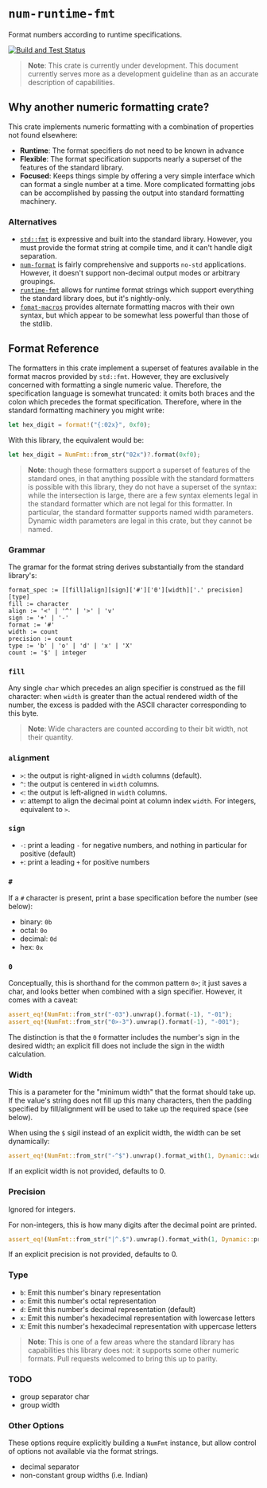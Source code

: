 # `num-runtime-fmt`

Format numbers according to runtime specifications.

[![Build and Test Status](https://github.com/coriolinus/num-runtime-fmt/workflows/Build%20and%20Test/badge.svg?branch=main)](https://github.com/coriolinus/num-runtime-fmt/actions?query=branch%3Amain+workflow%3A%22Build+and+Test%22)

> **Note**: This crate is currently under development. This document currently
> serves more as a development guideline than as an accurate description of
> capabilities.

## Why another numeric formatting crate?

This crate implements numeric formatting with a combination of properties not
found elsewhere:

- **Runtime**: The format specifiers do not need to be known in advance
- **Flexible**: The format specification supports nearly a superset of the
  features of the standard library.
- **Focused**: Keeps things simple by offering a very simple interface which can
  format a single number at a time. More complicated formatting jobs can be
  accomplished by passing the output into standard formatting machinery.

### Alternatives

- [`std::fmt`](https://doc.rust-lang.org/std/fmt/) is expressive and built into
  the standard library. However, you must provide the format string at compile
  time, and it can't handle digit separation.
- [`num-format`](https://crates.io/crates/num-format) is fairly comprehensive
  and supports `no-std` applications. However, it doesn't support non-decimal
  output modes or arbitrary groupings.
- [`runtime-fmt`](https://crates.io/crates/runtime-fmt) allows for runtime
  format strings which support everything the standard library does, but it's
  nightly-only.
- [`fomat-macros`](https://crates.io/crates/fomat-macros) provides alternate
  formatting macros with their own syntax, but which appear to be somewhat less
  powerful than those of the stdlib.

## Format Reference

The formatters in this crate implement a superset of features available in the
format macros provided by `std::fmt`. However, they are exclusively concerned
with formatting a single numeric value. Therefore, the specification language is
somewhat truncated: it omits both braces and the colon which precedes the format
specification. Therefore, where in the standard formatting machinery you might
write:

```rust
let hex_digit = format!("{:02x}", 0xf0);
```

With this library, the equivalent would be:

```rust
let hex_digit = NumFmt::from_str("02x")?.format(0xf0);
```

> **Note**: though these formatters support a superset of features of the
> standard ones, in that anything possible with the standard formatters is
> possible with this library, they do not have a superset of the syntax: while
> the intersection is large, there are a few syntax elements legal in the
> standard formatter which are not legal for this formatter. In particular, the
> standard formatter supports named width parameters. Dynamic width parameters
> are legal in this crate, but they cannot be named.

### Grammar

The gramar for the format string derives substantially from the standard library's:

```text
format_spec := [[fill]align][sign]['#']['0'][width]['.' precision][type]
fill := character
align := '<' | '^' | '>' | 'v'
sign := '+' | '-'
format := '#'
width := count
precision := count
type := 'b' | 'o' | 'd' | 'x' | 'X'
count := '$' | integer
```

### `fill`

Any single `char` which precedes an align specifier is construed as the fill
character: when `width` is greater than the actual rendered width of the number,
the excess is padded with the ASCII character corresponding to this byte.

> **Note**: Wide characters are counted according to their bit width, not their
> quantity.

### `align`ment

- `>`: the output is right-aligned in `width` columns (default).
- `^`: the output is centered in `width` columns.
- `<`: the output is left-aligned in `width` columns.
- `v`: attempt to align the decimal point at column index `width`. For integers,
  equivalent to `>`.

### `sign`

- `-`: print a leading `-` for negative numbers, and nothing in particular for
  positive (default)
- `+`: print a leading `+` for positive numbers

### `#`

If a `#` character is present, print a base specification before the number (see
below):

- binary: `0b`
- octal: `0o`
- decimal: `0d`
- hex: `0x`

### `0`

Conceptually, this is shorthand for the common pattern `0>`; it just saves a
char, and looks better when combined with a sign specifier. However, it comes
with a caveat:

```rust
assert_eq!(NumFmt::from_str("-03").unwrap().format(-1), "-01");
assert_eq!(NumFmt::from_str("0>-3").unwrap().format(-1), "-001");
```

The distinction is that the `0` formatter includes the number's sign in the
desired width; an explicit fill does not include the sign in the width
calculation.

### Width

This is a parameter for the "minimum width" that the format should take up. If
the value's string does not fill up this many characters, then the padding
specified by fill/alignment will be used to take up the required space (see
below).

When using the `$` sigil instead of an explicit width, the width can be set
dynamically:

```rust
assert_eq!(NumFmt::from_str("-^$").unwrap().format_with(1, Dynamic::width(5)), "--1--");
```

If an explicit width is not provided, defaults to 0.

### Precision

Ignored for integers.

For non-integers, this is how many digits after the decimal point are printed.

```rust
assert_eq!(NumFmt::from_str("|^.$").unwrap().format_with(1, Dynamic::precision(5)), "|0.3|");
```

If an explicit precision is not provided, defaults to 0.

### Type

- `b`: Emit this number's binary representation
- `o`: Emit this number's octal representation
- `d`: Emit this number's decimal representation (default)
- `x`: Emit this number's hexadecimal representation with lowercase letters
- `X`: Emit this number's hexadecimal representation with uppercase letters

> **Note**: This is one of a few areas where the standard library has
> capabilities this library does not: it supports some other numeric formats.
> Pull requests welcomed to bring this up to parity.

### TODO

- group separator char
- group width

### Other Options

These options require explicitly building a `NumFmt` instance, but allow control
of options not available via the format strings.

- decimal separator
- non-constant group widths (i.e. Indian)

